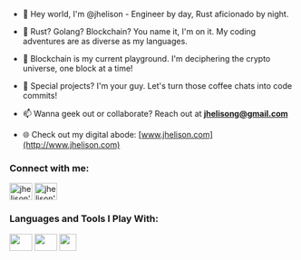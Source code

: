 - 👋 Hey world, I'm @jhelison - Engineer by day, Rust aficionado by night.
- 👀 Rust? Golang? Blockchain? You name it, I'm on it. My coding adventures are as diverse as my languages.
- 🌱 Blockchain is my current playground. I'm deciphering the crypto universe, one block at a time!
- 💞️ Special projects? I'm your guy. Let's turn those coffee chats into code commits!

- 📫 Wanna geek out or collaborate? Reach out at **jhelisong@gmail.com**
- 🌐 Check out my digital abode: [www.jhelison.com](http://www.jhelison.com)

<h3 align="left">Connect with me:</h3>
<p align="left">
<a href="https://www.linkedin.com/in/jhelison/" target="blank"><img align="center" src="https://cdn.jsdelivr.net/gh/devicons/devicon/icons/linkedin/linkedin-original.svg" alt="jhelison's LinkedIn" height="30" width="40" /></a>
<a href="https://www.kaggle.com/jhelisonuchoa" target="blank"><img align="center" src="https://cdn.jsdelivr.net/gh/devicons/devicon/icons/kaggle/kaggle-original.svg" alt="jhelison's Kaggle" height="30" width="40" /></a>

<h3 align="left">Languages and Tools I Play With:</h3>
<p align="left"> 
  <img src="https://cdn.jsdelivr.net/gh/devicons/devicon/icons/go/go-original-wordmark.svg" height="30" width="40"/>
  <img src="https://upload.wikimedia.org/wikipedia/commons/0/0f/Original_Ferris.svg" height="30" width="40"/>
  <img src="https://upload.wikimedia.org/wikipedia/commons/thumb/0/01/Ethereum_logo_translucent.svg/424px-Ethereum_logo_translucent.svg.png" height="30"/>
</p>
